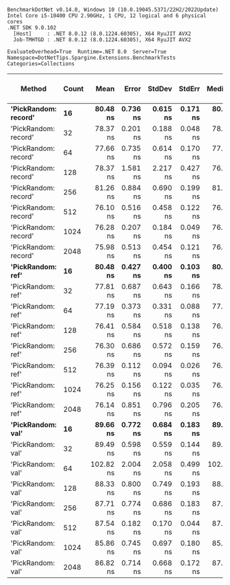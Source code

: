 ```

BenchmarkDotNet v0.14.0, Windows 10 (10.0.19045.5371/22H2/2022Update)
Intel Core i5-10400 CPU 2.90GHz, 1 CPU, 12 logical and 6 physical cores
.NET SDK 9.0.102
  [Host]     : .NET 8.0.12 (8.0.1224.60305), X64 RyuJIT AVX2
  Job-TMHTGD : .NET 8.0.12 (8.0.1224.60305), X64 RyuJIT AVX2

EvaluateOverhead=True  Runtime=.NET 8.0  Server=True  
Namespace=DotNetTips.Spargine.Extensions.BenchmarkTests  Categories=Collections  

```
| Method               | Count | Mean      | Error    | StdDev   | StdErr   | Median    | Min       | Q1        | Q3        | Max       | Op/s         | CI99.9% Margin | Iterations | Kurtosis | MValue | Skewness | Rank | LogicalGroup | Baseline | Code Size | Exceptions | Completed Work Items | Lock Contentions | Allocated |
|--------------------- |------ |----------:|---------:|---------:|---------:|----------:|----------:|----------:|----------:|----------:|-------------:|---------------:|-----------:|---------:|-------:|---------:|-----:|------------- |--------- |----------:|-----------:|---------------------:|-----------------:|----------:|
| **&#39;PickRandom: record&#39;** | **16**    |  **80.48 ns** | **0.736 ns** | **0.615 ns** | **0.171 ns** |  **80.62 ns** |  **79.36 ns** |  **80.47 ns** |  **80.90 ns** |  **81.25 ns** | **12,425,286.0** |       **6.415 ns** |      **13.00** |    **2.076** |  **2.000** |  **-0.7805** |    **1** | *****            | **No**       |     **568 B** |          **-** |                    **-** |                **-** |         **-** |
| &#39;PickRandom: record&#39; | 32    |  78.37 ns | 0.201 ns | 0.188 ns | 0.048 ns |  78.40 ns |  78.06 ns |  78.23 ns |  78.55 ns |  78.60 ns | 12,759,950.7 |       7.476 ns |      15.00 |    1.637 |  2.000 |  -0.3195 |    1 | *            | No       |     568 B |          - |                    - |                - |         - |
| &#39;PickRandom: record&#39; | 64    |  77.66 ns | 0.735 ns | 0.614 ns | 0.170 ns |  77.91 ns |  76.55 ns |  77.44 ns |  78.12 ns |  78.17 ns | 12,877,108.7 |       6.415 ns |      13.00 |    1.965 |  2.000 |  -0.8838 |    1 | *            | No       |     568 B |          - |                    - |                - |         - |
| &#39;PickRandom: record&#39; | 128   |  78.37 ns | 1.581 ns | 2.217 ns | 0.427 ns |  76.92 ns |  75.01 ns |  76.68 ns |  80.61 ns |  81.09 ns | 12,759,603.7 |      13.287 ns |      27.00 |    1.167 |  3.857 |  -0.0307 |    1 | *            | No       |     568 B |          - |                    - |                - |         - |
| &#39;PickRandom: record&#39; | 256   |  81.26 ns | 0.884 ns | 0.690 ns | 0.199 ns |  81.48 ns |  79.77 ns |  81.44 ns |  81.56 ns |  81.86 ns | 12,306,510.1 |       5.900 ns |      12.00 |    3.359 |  2.000 |  -1.4514 |    1 | *            | No       |     568 B |          - |                    - |                - |         - |
| &#39;PickRandom: record&#39; | 512   |  76.10 ns | 0.516 ns | 0.458 ns | 0.122 ns |  76.20 ns |  74.86 ns |  76.10 ns |  76.39 ns |  76.53 ns | 13,140,962.6 |       6.939 ns |      14.00 |    4.452 |  2.000 |  -1.5740 |    1 | *            | No       |     568 B |          - |                    - |                - |         - |
| &#39;PickRandom: record&#39; | 1024  |  76.28 ns | 0.207 ns | 0.184 ns | 0.049 ns |  76.27 ns |  75.78 ns |  76.22 ns |  76.37 ns |  76.56 ns | 13,109,752.6 |       6.975 ns |      14.00 |    4.451 |  2.000 |  -0.9724 |    1 | *            | No       |     568 B |          - |                    - |                - |         - |
| &#39;PickRandom: record&#39; | 2048  |  75.98 ns | 0.513 ns | 0.454 ns | 0.121 ns |  76.11 ns |  74.90 ns |  76.03 ns |  76.20 ns |  76.46 ns | 13,160,779.4 |       6.939 ns |      14.00 |    4.036 |  2.000 |  -1.5772 |    1 | *            | No       |     568 B |          - |                    - |                - |         - |
| **&#39;PickRandom: ref&#39;**    | **16**    |  **80.48 ns** | **0.427 ns** | **0.400 ns** | **0.103 ns** |  **80.54 ns** |  **79.08 ns** |  **80.50 ns** |  **80.67 ns** |  **80.69 ns** | **12,425,355.4** |       **7.448 ns** |      **15.00** |   **10.200** |  **2.000** |  **-2.8452** |    **1** | *****            | **No**       |     **568 B** |          **-** |                    **-** |                **-** |         **-** |
| &#39;PickRandom: ref&#39;    | 32    |  77.81 ns | 0.687 ns | 0.643 ns | 0.166 ns |  78.06 ns |  76.61 ns |  77.45 ns |  78.27 ns |  78.48 ns | 12,852,006.5 |       7.417 ns |      15.00 |    1.909 |  2.000 |  -0.7735 |    1 | *            | No       |     568 B |          - |                    - |                - |         - |
| &#39;PickRandom: ref&#39;    | 64    |  77.19 ns | 0.373 ns | 0.331 ns | 0.088 ns |  77.27 ns |  76.09 ns |  77.23 ns |  77.33 ns |  77.41 ns | 12,954,538.4 |       6.956 ns |      14.00 |    8.897 |  2.000 |  -2.5937 |    1 | *            | No       |     568 B |          - |                    - |                - |         - |
| &#39;PickRandom: ref&#39;    | 128   |  76.41 ns | 0.584 ns | 0.518 ns | 0.138 ns |  76.65 ns |  75.26 ns |  76.53 ns |  76.71 ns |  76.80 ns | 13,086,843.4 |       6.931 ns |      14.00 |    2.763 |  2.000 |  -1.2529 |    1 | *            | No       |     568 B |          - |                    - |                - |         - |
| &#39;PickRandom: ref&#39;    | 256   |  76.30 ns | 0.686 ns | 0.572 ns | 0.159 ns |  76.46 ns |  74.88 ns |  76.40 ns |  76.55 ns |  76.77 ns | 13,106,768.8 |       6.421 ns |      13.00 |    3.890 |  2.000 |  -1.5400 |    1 | *            | No       |     568 B |          - |                    - |                - |         - |
| &#39;PickRandom: ref&#39;    | 512   |  76.39 ns | 0.112 ns | 0.094 ns | 0.026 ns |  76.43 ns |  76.25 ns |  76.32 ns |  76.45 ns |  76.55 ns | 13,090,380.7 |       6.487 ns |      13.00 |    1.618 |  2.000 |   0.0141 |    1 | *            | No       |     568 B |          - |                    - |                - |         - |
| &#39;PickRandom: ref&#39;    | 1024  |  76.25 ns | 0.156 ns | 0.122 ns | 0.035 ns |  76.26 ns |  76.01 ns |  76.23 ns |  76.28 ns |  76.52 ns | 13,114,800.4 |       5.982 ns |      12.00 |    3.391 |  2.000 |   0.1149 |    1 | *            | No       |     568 B |          - |                    - |                - |         - |
| &#39;PickRandom: ref&#39;    | 2048  |  76.14 ns | 0.851 ns | 0.796 ns | 0.205 ns |  76.25 ns |  74.98 ns |  75.40 ns |  76.61 ns |  77.92 ns | 13,133,209.6 |       7.397 ns |      15.00 |    2.421 |  2.000 |   0.3010 |    1 | *            | No       |     568 B |          - |                    - |                - |         - |
| **&#39;PickRandom: val&#39;**    | **16**    |  **89.66 ns** | **0.772 ns** | **0.684 ns** | **0.183 ns** |  **89.91 ns** |  **88.49 ns** |  **89.01 ns** |  **90.17 ns** |  **90.27 ns** | **11,153,851.8** |       **6.909 ns** |      **14.00** |    **1.649** |  **2.000** |  **-0.7430** |    **2** | *****            | **No**       |     **615 B** |          **-** |                    **-** |                **-** |         **-** |
| &#39;PickRandom: val&#39;    | 32    |  89.49 ns | 0.598 ns | 0.559 ns | 0.144 ns |  89.72 ns |  88.13 ns |  89.38 ns |  89.81 ns |  90.00 ns | 11,174,552.0 |       7.428 ns |      15.00 |    3.944 |  2.000 |  -1.5082 |    2 | *            | No       |     615 B |          - |                    - |                - |         - |
| &#39;PickRandom: val&#39;    | 64    | 102.82 ns | 2.004 ns | 2.058 ns | 0.499 ns | 102.56 ns | 100.33 ns | 100.93 ns | 104.60 ns | 106.24 ns |  9,725,619.3 |       8.250 ns |      17.00 |    1.196 |  2.000 |   0.0994 |    3 | *            | No       |     615 B |          - |                    - |                - |         - |
| &#39;PickRandom: val&#39;    | 128   |  88.33 ns | 0.800 ns | 0.749 ns | 0.193 ns |  88.69 ns |  86.65 ns |  88.00 ns |  88.79 ns |  88.95 ns | 11,321,337.9 |       7.403 ns |      15.00 |    2.430 |  2.000 |  -1.0551 |    2 | *            | No       |     615 B |          - |                    - |                - |         - |
| &#39;PickRandom: val&#39;    | 256   |  87.71 ns | 0.774 ns | 0.686 ns | 0.183 ns |  87.98 ns |  86.24 ns |  87.89 ns |  88.03 ns |  88.29 ns | 11,401,821.6 |       6.908 ns |      14.00 |    2.735 |  2.000 |  -1.2265 |    2 | *            | No       |     615 B |          - |                    - |                - |         - |
| &#39;PickRandom: val&#39;    | 512   |  87.54 ns | 0.182 ns | 0.170 ns | 0.044 ns |  87.51 ns |  87.24 ns |  87.45 ns |  87.65 ns |  87.84 ns | 11,423,609.2 |       7.478 ns |      15.00 |    2.057 |  2.000 |  -0.0062 |    2 | *            | No       |     615 B |          - |                    - |                - |         - |
| &#39;PickRandom: val&#39;    | 1024  |  85.86 ns | 0.745 ns | 0.697 ns | 0.180 ns |  85.63 ns |  85.20 ns |  85.39 ns |  86.32 ns |  87.04 ns | 11,646,278.7 |       7.410 ns |      15.00 |    1.764 |  2.000 |   0.7612 |    2 | *            | No       |     615 B |          - |                    - |                - |         - |
| &#39;PickRandom: val&#39;    | 2048  |  86.82 ns | 0.714 ns | 0.668 ns | 0.172 ns |  87.15 ns |  85.79 ns |  86.05 ns |  87.35 ns |  87.45 ns | 11,518,598.6 |       7.414 ns |      15.00 |    1.406 |  2.000 |  -0.5917 |    2 | *            | No       |     615 B |          - |                    - |                - |         - |
